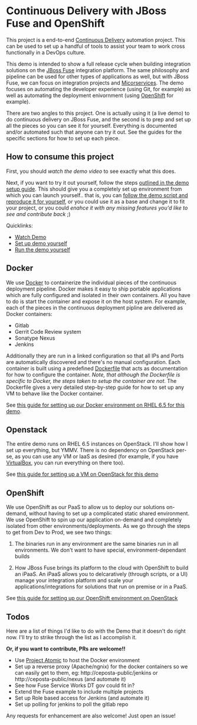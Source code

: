 # Continuous Delivery with JBoss Fuse and OpenShift
This project is a end-to-end [Continuous Delivery][cd] automation project. This can be used to set up a handful
of tools to assist your team to work cross functionally in a DevOps culture. 

This demo is intended to show a full release cycle when building integration solutions on the [JBoss Fuse][fuse] 
integration platform. The same philosophy and pipeline can be used for other types of applications as well, but with
JBoss Fuse, we can focus on integration projects and [Micorservices][microservices]. The demo focuses on automating
the developer experience (using Git, for example) as well as automating the deployment enivornment (using
[OpenShift][openshift] for example). 

There are two angles to this project. One is actually using  it (a live demo) to do continuous delivery on JBoss Fuse, and the second
is to prep and set up all the pieces so you can see it for yourself. Everything is documented and/or automated such 
that anyone can try it out. See the guides for the specific sections for how to set up each piece.

## How to consume this project
First, you should _watch the demo video_ to see exactly what this does. 

Next, if you want to try it out yourself, follow the steps [outlined in the demo setup guide](docs/setup-demo.md). This
should give you a completely set up environment from which you can launch yourself.. that is, you can  [follow the demo script and reproduce it for yourself](docs/demo.md), or you could use it as a base and change it to fit your project,
or you could _enahce it with any missing features you'd like to see and contribute back_ ;)

Quicklinks: 

* [Watch Demo](http://doesntexistyet.com)
* [Set up demo yourself](docs/setup-demo.md)
* [Run the demo yourself](docs/demo.md)

## Docker
We use [Docker][docker] to containerize the individual pieces of the continuous deployment pipeline. Docker makes it 
easy to ship portable applications which are fully configured and isolated in their own containers. All you have to do 
is start the container and expose it on the host system. For example, each of the pieces in the continuous deployment
pipline are delivered as Docker containers:

* Gitlab 
* Gerrit Code Review system
* Sonatype Nexus
* Jenkins


Additionally they are run in a linked configuration so that all IPs and Ports are automatically discovered and there's
no manual configuration. Each container is built using a predefined [Dockerfile][dockerfile] that acts as documentation
for how to configure the container. _Note, that although the Dockerfile is specific to Docker, the steps taken to 
setup the container are not_.
The Dockerfile gives a very detailed step-by-step guide for how to set up any VM to behave like the Docker container.

See [this guide for setting up our Docker environment on RHEL 6.5 for this demo](docs/set-up-docker.md).

## Openstack
The entire demo runs on RHEL 6.5 instances on OpenStack. I'll show how I set up everything, but YMMV. There is no
dependency on OpenStack per-se, as you can use any VM or IaaS as desired (for example, if you have [VirtualBox][vbox],
you can run everything on there too).

See [this guide for setting up a VM on OpenStack for this demo](docs/set-up-openstack-vm.md)



## OpenShift
We use OpenShift as our PaaS to allow us to deploy our solutions on-demand, without having to set up a complicated
static shared environment. We use OpenShift to spin up our application on-demand and completely isolated from other
environments/deployments. As we go through the steps to get from Dev to Prod, we see two things:

1) The binaries run in any environment are the same binaries run in all environments. We don't want to have special,
environment-dependant builds

2) How JBoss Fuse brings its platform to the cloud with OpenShift to build an iPaaS. An iPaaS allows you to 
delcaratively (through scripts, or a UI) manage your integration platform and scale your applications/integrations
for solutions that run on premise or in a PaaS.

See [this guide for setting up our OpenShift environment on OpenStack](docs/set-up-openshift.md)

## Todos
Here are a list of things I'd like to do with the Demo that it doesn't do right now.
I'll try to strike through the list as I accomplish it. 

__Or, if you want to contribute, PRs are welcome!!__

* Use [Project Atomic](http://www.projectatomic.io) to host the Docker environment
* Set up a reverse proxy (Apache/ngnix) for the docker containers so we can easily get to them, eg: 
http://ceposta-public/jenkins or http://ceposta-public/nexus (and automate it)
* See how Fuse Service Works DT gov could fit in?
* Extend the Fuse example to include multiple projects
* Set up Role based access for Jenkins (and automate it)
* Set up polling for jenkins to poll the gitlab repo

Any requests for enhancement are also welcome! Just open an issue!

[docker]: https://www.docker.com
[fuse]: http://www.jboss.org/products/fuse/overview/
[microservices]: http://microservices.io
[openshift]: https://www.openshift.com
[dockerfile]: https://docs.docker.com/reference/builder/
[vbox]: https://www.virtualbox.org
[gerrit]: https://code.google.com/p/gerrit/
[gitlab]: https://about.gitlab.com
[nexus]: http://www.sonatype.org/nexus/
[cd]: http://en.wikipedia.org/wiki/Continuous_delivery